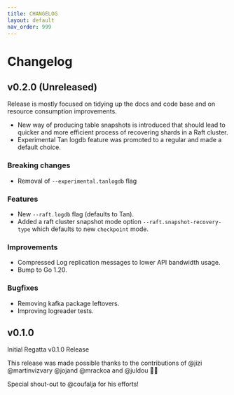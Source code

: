 ```yaml
---
title: CHANGELOG
layout: default
nav_order: 999
---
```


# Changelog

## v0.2.0 (Unreleased)
Release is mostly focused on tidying up the docs and code base and on resource consumption improvements.
- New way of producing table snapshots is introduced that should lead to quicker and more efficient process of recovering shards in a Raft cluster.
- Experimental Tan logdb feature was promoted to a regular and made a default choice.

### Breaking changes
* Removal of `--experimental.tanlogdb` flag

### Features
* New `--raft.logdb` flag (defaults to Tan).
* Added a raft cluster snapshot mode option `--raft.snapshot-recovery-type` which defaults to new `checkpoint` mode.

### Improvements
* Compressed Log replication messages to lower API bandwidth usage.
* Bump to Go 1.20.

### Bugfixes
* Removing kafka package leftovers.
* Improving logreader tests.

## v0.1.0

Initial Regatta v0.1.0 Release

This release was made possible thanks to the contributions of @jizi @martinvizvary @jojand @mrackoa and @juldou :rocket::tada:

Special shout-out to @coufalja for his efforts!
